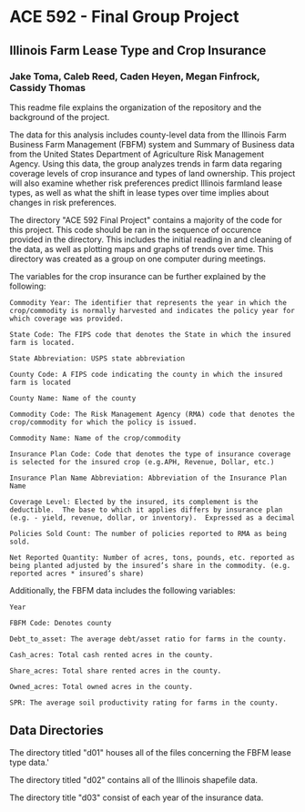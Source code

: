 # ACE 592 - Final Group Project
## Illinois Farm Lease Type and Crop Insurance
### Jake Toma, Caleb Reed, Caden Heyen, Megan Finfrock, Cassidy Thomas

This readme file explains the organization of the repository and the background of the project. 

The data for this analysis includes county-level data from the Illinois Farm Business Farm Management (FBFM) system and Summary of Business data from the United States Department of Agriculture Risk Management Agency. 
Using this data, the group analyzes trends in farm data regaring coverage levels of crop insurance and types of land ownership. This project will also examine whether risk preferences predict Illinois farmland lease types, as well as what the shift in lease types over time implies about changes in risk preferences.

The directory "ACE 592 Final Project" contains a majority of the code for this project. This code should be ran in the sequence of occurence provided in the directory. This includes the initial reading in and cleaning of the data, as well as plotting maps and graphs of trends over time. This directory was created as a group on one computer during meetings.

The variables for the crop insurance can be further explained by the following:
   
    Commodity Year: The identifier that represents the year in which the crop/commodity is normally harvested and indicates the policy year for which coverage was provided.
    
    State Code: The FIPS code that denotes the State in which the insured farm is located.
   
    State Abbreviation:	USPS state abbreviation
    
    County Code: A FIPS code indicating the county in which the insured farm is located
    
    County Name: Name of the county
    
    Commodity Code: The Risk Management Agency (RMA) code that denotes the crop/commodity for which the policy is issued.
    
    Commodity Name: Name of the crop/commodity
    
    Insurance Plan Code: Code that denotes the type of insurance coverage is selected for the insured crop (e.g.APH, Revenue, Dollar, etc.)
    
    Insurance Plan Name Abbreviation: Abbreviation of the Insurance Plan Name
    
    Coverage Level: Elected by the insured, its complement is the deductible.  The base to which it applies differs by insurance plan (e.g. - yield, revenue, dollar, or inventory).  Expressed as a decimal
    
    Policies Sold Count: The number of policies reported to RMA as being sold.
    
    Net Reported Quantity: Number of acres, tons, pounds, etc. reported as being planted adjusted by the insured’s share in the commodity. (e.g. reported acres * insured’s share)


Additionally, the FBFM data includes the following variables:
    
    Year
    
    FBFM Code: Denotes county
    
    Debt_to_asset: The average debt/asset ratio for farms in the county.
    
    Cash_acres: Total cash rented acres in the county.
    
    Share_acres: Total share rented acres in the county.
    
    Owned_acres: Total owned acres in the county.
    
    SPR: The average soil productivity rating for farms in the county.
    
    
## Data Directories
The directory titled "d01" houses all of the files concerning the FBFM lease type data.'

The directory titled "d02" contains all of the Illinois shapefile data. 

The directory title "d03" consist of each year of the insurance data.
